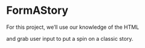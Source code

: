 # FormAStory

For this project, we’ll use our knowledge of the HTML <form> and grab user input to put a spin on a classic story. 
  
 
